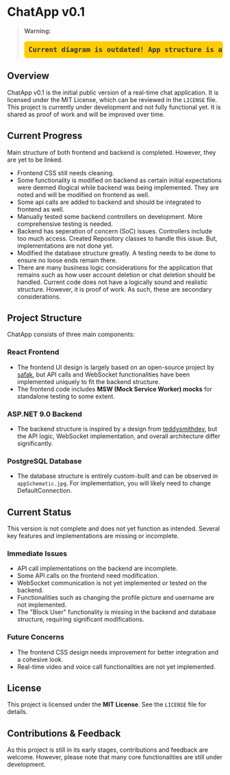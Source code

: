# ChatApp v0.1

> **Warning:**
> 
> <pre style="background-color: #ffcc00; padding: 10px; border-radius: 5px; font-size: 16px; color: #333; font-weight: bold;">
> Current diagram is outdated! App structure is altered greatly since. I will update the diagram as soon as possible!
> </pre>

## Overview

ChatApp v0.1 is the initial public version of a real-time chat application. It is licensed under the MIT License, which can be reviewed in the `LICENSE` file. This project is currently under development and not fully functional yet. It is shared as proof of work and will be improved over time.

## Current Progress

Main structure of both frontend and backend is completed. However, they are yet to be linked.
 - Frontend CSS still needs cleaning.
 - Some functionality is modified on backend as certain initial expectations were deemed illogical while backend was being implemented. They are noted and will be modified on frontend as well.
 - Some api calls are added to backend and should be integrated to frontend as well.
 - Manually tested some backend controllers on development. More comprehensive testing is needed.
 - Backend has seperation of concern (SoC) issues. Controllers include too much access. Created Repository classes to handle this issue. But, implementations are not done yet.
 - Modified the database structure greatly. A testing needs to be done to ensure no loose ends remain there.
 - There are many business logic considerations for the application that remains such as how user account deletion or chat deletion should be handled. Current code does not have a logically sound and realistic structure. However, it is proof of work. As such, these are secondary considerations.

## Project Structure

ChatApp consists of three main components:

### React Frontend
- The frontend UI design is largely based on an open-source project by [safak](https://github.com/safak), but API calls and WebSocket functionalities have been implemented uniquely to fit the backend structure.
- The frontend code includes **MSW (Mock Service Worker) mocks** for standalone testing to some extent.

### ASP.NET 9.0 Backend
- The backend structure is inspired by a design from [teddysmithdev](https://github.com/teddysmithdev), but the API logic, WebSocket implementation, and overall architecture differ significantly.

### PostgreSQL Database
- The database structure is entirely custom-built and can be observed in `appSchematic.jpg`. For implementation, you will likely need to change DefaultConnection.

## Current Status

This version is not complete and does not yet function as intended. Several key features and implementations are missing or incomplete.

### Immediate Issues
- API call implementations on the backend are incomplete.
- Some API calls on the frontend need modification.
- WebSocket communication is not yet implemented or tested on the backend.
- Functionalities such as changing the profile picture and username are not implemented.
- The "Block User" functionality is missing in the backend and database structure, requiring significant modifications.

### Future Concerns
- The frontend CSS design needs improvement for better integration and a cohesive look.
- Real-time video and voice call functionalities are not yet implemented.

## License

This project is licensed under the **MIT License**. See the `LICENSE` file for details.

## Contributions & Feedback

As this project is still in its early stages, contributions and feedback are welcome. However, please note that many core functionalities are still under development.

